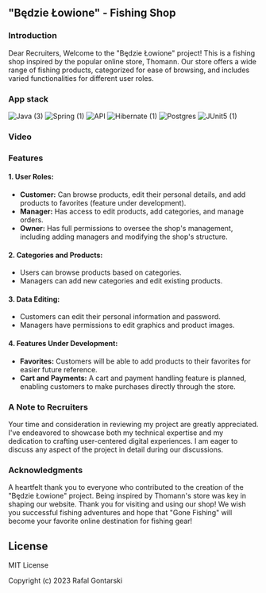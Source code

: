 ## "Będzie Łowione" - Fishing Shop

### Introduction
Dear Recruiters, 
Welcome to the "Będzie Łowione" project! This is a fishing shop inspired by the popular online store, Thomann. Our store offers a wide range of fishing products, categorized for ease of browsing, and includes varied functionalities for different user roles.

### App stack

![Java (3)](https://github.com/RafalGontarski/MyShop-backendV2/assets/106514250/b8e83eb5-3e28-4f6d-b9ff-4d93f3510aa4)
![Spring (1)](https://github.com/RafalGontarski/MyShop-backendV2/assets/106514250/ec02cdee-7a91-4891-83de-ef33ad64d6eb)
![API](https://github.com/RafalGontarski/MyShop-backendV2/assets/106514250/fddaf855-cb7b-49f5-918a-64f09b99626a)
![Hibernate (1)](https://github.com/RafalGontarski/MyShop-backendV2/assets/106514250/6a62543c-45f5-41cb-956a-c6a65bac3167)
![Postgres](https://github.com/RafalGontarski/MyShop-backendV2/assets/106514250/13d843a0-59d1-4f68-a8a2-c40c746d5ba2)
![JUnit5 (1)](https://github.com/RafalGontarski/MyShop-backendV2/assets/106514250/1b3cfab2-3d1a-49e2-9594-2381e72e3519)

### Video


### Features

#### 1. User Roles:
- **Customer:** Can browse products, edit their personal details, and add products to favorites (feature under development).
- **Manager:** Has access to edit products, add categories, and manage orders.
- **Owner:** Has full permissions to oversee the shop's management, including adding managers and modifying the shop's structure.

#### 2. Categories and Products:
- Users can browse products based on categories.
- Managers can add new categories and edit existing products.

#### 3. Data Editing:
- Customers can edit their personal information and password.
- Managers have permissions to edit graphics and product images.

#### 4. Features Under Development:
- **Favorites:** Customers will be able to add products to their favorites for easier future reference.
- **Cart and Payments:** A cart and payment handling feature is planned, enabling customers to make purchases directly through the store.

### A Note to Recruiters
Your time and consideration in reviewing my project are greatly appreciated. I've endeavored to showcase both my technical expertise and my dedication to crafting user-centered digital experiences. I am eager to discuss any aspect of the project in detail during our discussions.

### Acknowledgments

A heartfelt thank you to everyone who contributed to the creation of the "Będzie Łowione" project. Being inspired by Thomann's store was key in shaping our website.
Thank you for visiting and using our shop! We wish you successful fishing adventures and hope that "Gone Fishing" will become your favorite online destination for fishing gear!

## License

MIT License

Copyright (c) 2023 Rafal Gontarski
